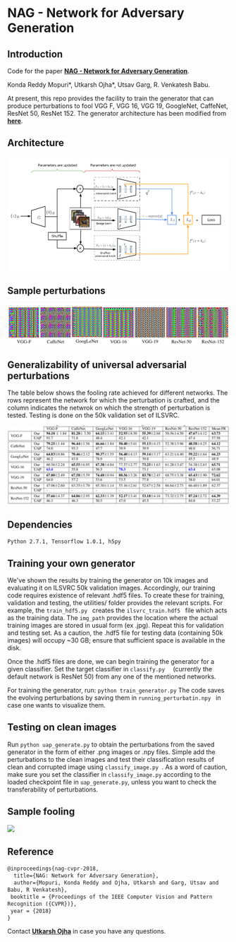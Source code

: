 # NAG - Network for Adversary Generation

## Introduction
Code for the paper **[NAG - Network for Adversary Generation](https://arxiv.org/abs/1712.03390)**. 

Konda Reddy Mopuri*, Utkarsh Ojha*, Utsav Garg, R. Venkatesh Babu.

At present, this repo provides the facility to train the generator that can produce perturbations to fool VGG F, VGG 16, VGG 19, GoogleNet, CaffeNet, ResNet 50, ResNet 152. The generator architecture has been modified from **[here](https://github.com/openai/improved-gan/tree/master/imagenet)**.

## Architecture
![](/extras/nag.png)

## Sample perturbations
![](/extras/pb_nag.png)

## Generalizability of universal adversarial perturbations
The table below shows the fooling rate achieved for different networks. The rows represent the network for which the perturbation is crafted, and the column indicates the netwrok on which the strength of perturbation is tested. Testing is done on the 50k validation set of ILSVRC.  

![](/extras/nag_table.png)




## Dependencies
```
Python 2.7.1, Tensorflow 1.0.1, h5py
```
## Training your own generator

We've shown the results by training the generator on 10k images and evaluating it on ILSVRC 50k validation images. Accordingly, our training code requires existence of relevant .hdf5 files. To create these for training, validation and testing, the utilities/ folder provides the relevant scripts. For example, the ```train_hdf5.py ``` creates the ```ilsvrc_train.hdf5 ``` file which acts as the training data. The ```img_path``` provides the location where the actual training images are stored in usual form (ex .jpg). Repeat this for validation and testing set. As a caution, the .hdf5 file for testing data (containing 50k images) will occupy ~30 GB; ensure that sufficient space is available in the disk.

Once the .hdf5 files are done, we can begin training the generator for a given classifier. Set the target classifier in ```classify.py  ``` (currently the default network is ResNet 50) from any one of the mentioned networks.

For training the generator, run:
``` python train_generator.py ```
The code saves the evolving perturbations by saving them in ```running_perturbatin.npy ``` in case one wants to visualize them.

## Testing on clean images

Run ``` python uap_generate.py ``` to obtain the perturbations from the saved generator in the form of either .png images or .npy files. Simple add the perturbations to the clean images and test their classification results of clean and corrupted image using ```classify_image.py ```. As a word of caution, make sure you set the classifier in ```classify_image.py``` according to the loaded checkpoint file in ```uap_generate.py```, unless you want to check the transferability of perturbations.

## Sample fooling

![](/extras/example.png)

## Reference
```
@inproceedings{nag-cvpr-2018,
  title={NAG: Network for Adversary Generation},
  author={Mopuri, Konda Reddy and Ojha, Utkarsh and Garg, Utsav and Babu, R Venkatesh},
 booktitle = {Proceedings of the IEEE Computer Vision and Pattern Recognition ({CVPR})},
 year = {2018}
}
```

Contact **[Utkarsh Ojha](https://utkarshojha.github.io/)** in case you have any questions.

